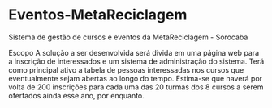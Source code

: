 # Eventos-MetaReciclagem
Sistema de gestão de cursos e eventos da MetaReciclagem - Sorocaba

Escopo
A solução a ser desenvolvida será divida em uma página web para a inscrição de interessados e um sistema de administração do sistema. 
Terá como principal ativo a tabela de pessoas interessadas nos cursos que eventualmente sejam abertas ao longo do tempo. 
Estima-se que haverá por volta de 200 inscrições para cada uma das 20 turmas dos 8 cursos a serem ofertados ainda esse ano, por enquanto.
